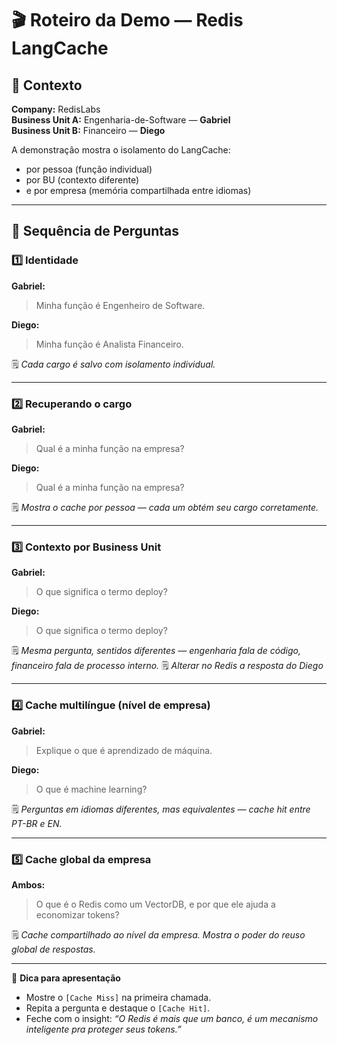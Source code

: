 # 🎬 Roteiro da Demo — Redis LangCache

## 🎯 Contexto
**Company:** RedisLabs  
**Business Unit A:** Engenharia-de-Software — **Gabriel**  
**Business Unit B:** Financeiro — **Diego**

A demonstração mostra o isolamento do LangCache:
- por pessoa (função individual)
- por BU (contexto diferente)
- e por empresa (memória compartilhada entre idiomas)

---

## 🧩 Sequência de Perguntas

### 1️⃣ Identidade
**Gabriel:**  
> Minha função é Engenheiro de Software.  

**Diego:**  
> Minha função é Analista Financeiro.  

🗒️ *Cada cargo é salvo com isolamento individual.*

---

### 2️⃣ Recuperando o cargo
**Gabriel:**  
> Qual é a minha função na empresa?  

**Diego:**  
> Qual é a minha função na empresa?  

🗒️ *Mostra o cache por pessoa — cada um obtém seu cargo corretamente.*

---

### 3️⃣ Contexto por Business Unit
**Gabriel:**  
> O que significa o termo deploy?  

**Diego:**  
> O que significa o termo deploy?  

🗒️ *Mesma pergunta, sentidos diferentes — engenharia fala de código, financeiro fala de processo interno.*
🗒️ *Alterar no Redis a resposta do Diego*

---

### 4️⃣ Cache multilíngue (nível de empresa)
**Gabriel:**  
> Explique o que é aprendizado de máquina.  

**Diego:**  
> O que é machine learning?  

🗒️ *Perguntas em idiomas diferentes, mas equivalentes — cache hit entre PT-BR e EN.*

---

### 5️⃣ Cache global da empresa
**Ambos:**  
> O que é o Redis como um VectorDB, e por que ele ajuda a economizar tokens?  

🗒️ *Cache compartilhado ao nível da empresa. Mostra o poder do reuso global de respostas.*

---

🎯 **Dica para apresentação**
- Mostre o `[Cache Miss]` na primeira chamada.  
- Repita a pergunta e destaque o `[Cache Hit]`.  
- Feche com o insight: *“O Redis é mais que um banco, é um mecanismo inteligente pra proteger seus tokens.”*